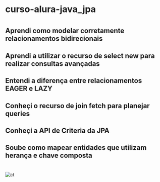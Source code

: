 # curso-alura-java_jpa
#
## Aprendi como modelar corretamente relacionamentos bidirecionais
## Aprendi a utilizar o recurso de select new para realizar consultas avançadas
## Entendi a diferença entre relacionamentos EAGER e LAZY
## Conheçi o recurso de join fetch para planejar queries
## Conheçi a API de Criteria da JPA
## Soube como mapear entidades que utilizam herança e chave composta
#
![ct](https://user-images.githubusercontent.com/76777760/167401831-b39fc308-ea29-49b7-b31c-6cc9eb1c4b13.png)

